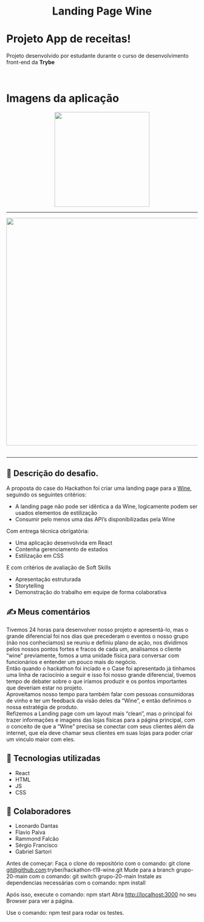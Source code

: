 <h1 align="center">Landing Page Wine</h1>

# Projeto App de receitas!


Projeto desenvolvido por estudante durante o curso de desenvolvimento front-end da **Trybe**

<br />

# Imagens da aplicação
<div align="center">
 <kbd>
  <img src="https://user-images.githubusercontent.com/94480963/184561491-1e94cc27-72a8-4d69-8b9b-90858dd57847.png" width="250">
 </kbd>  
 
 <br />
 <hr>
 <kbd>
  <img src="https://user-images.githubusercontent.com/94480963/184563007-e226e050-2d45-4a1a-ab3a-4631463a5484.gif" width="600">
 </kbd>  
</div>
<br />
<hr>


## :memo: Descrição do desafio.
A proposta do case do Hackathon foi criar uma landing page para a [Wine](https://www.wine.com.br/), 
seguindo os seguintes critérios:

- A landing page não pode ser idêntica a da Wine, logicamente podem ser usados 
elementos de estilização
- Consumir pelo menos uma das API’s disponibilizadas pela Wine

Com entrega técnica obrigatória:
- Uma aplicação desenvolvida em React
- Contenha gerenciamento de estados
- Estilização em CSS

E com critérios de avaliação de Soft Skills 
- Apresentação estruturada 
- Storytelling 
- Demonstração do trabalho em equipe de forma colaborativa

## ✍️ Meus comentários
Tivemos 24 horas para desenvolver nosso projeto e apresentá-lo, mas o grande diferencial foi nos dias que precederam o eventos o nosso grupo (não nos conhecíamos) se reuniu e definiu plano de ação, nos dividimos pelos nossos pontos fortes e fracos de cada um, analisamos o cliente “wine” previamente, fomos a uma unidade física para conversar com funcionários e entender um pouco mais do negócio. <br />
Então quando o hackathon foi inciado e o Case foi apresentado já tínhamos uma linha de raciocínio a seguir e isso foi nosso grande diferencial, tivemos tempo de debater sobre o que iríamos produzir e os pontos importantes que deveriam estar no projeto. <br />
Aproveitamos nosso tempo para também falar com pessoas consumidoras de vinho e ter um feedback da visão deles da “Wine”, e então definimos o nossa estratégia de produto. <br />
Refizemos a Landing page com um layout mais “clean”, mas o principal foi trazer informações e imagens das lojas físicas para a página principal, com o conceito de que a “Wine” precisa se conectar com seus clientes além da internet, que ela deve chamar seus clientes em suas lojas para poder criar um vinculo maior com eles.

## :wrench: Tecnologias utilizadas
- React
- HTML
- JS
- CSS

## :handshake: Colaboradores
- Leonardo Dantas
- Flavio Paiva
- Rammond Falcão
- Sérgio Francisco
- Gabriel Sartori


Antes de começar:
Faça o clone do repositório com o comando:  git clone git@github.com:tryber/hackathon-t19-wine.git
Mude para a branch grupo-20-main com o comando: git switch grupo-20-main
Instale as dependencias necessárias com o comando: npm install

Após isso, execute o comando: npm start
Abra [http://localhost:3000](http://localhost:3000) no seu Browser para ver a página.

Use o comando: npm test para rodar os testes.
